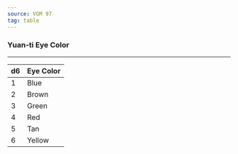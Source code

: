 ```yaml
---
source: VGM 97
tag: table
---
```


### Yuan-ti Eye Color
---
|d6|Eye Color|
|----|------------|
|1|Blue|
|2|Brown|
|3|Green|
|4|Red|
|5|Tan|
|6|Yellow|
